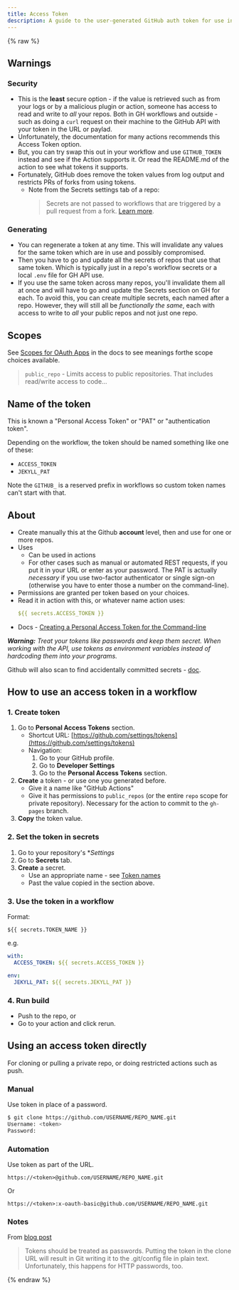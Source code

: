 ```yaml
---
title: Access Token
description: A guide to the user-generated GitHub auth token for use in workflows
---
```



{% raw %}

## Warnings

### Security

- This is the **least** secure option - if the value is retrieved such as from your logs or by a malicious plugin or action, someone has access to read and write to _all_ your repos. Both in GH workflows and outside - such as doing a `curl` request on their machine to the GitHub API with your token in the URL or paylad.
- Unfortunately, the documentation for many actions recommends this Access Token option.
- But, you can try swap this out in your workflow and use `GITHUB_TOKEN` instead and see if the Action supports it. Or read the README.md of the action to see what tokens it supports.
- Fortunately, GitHub does remove the token values from log output and restricts PRs of forks from using tokens.
    - Note from the Secrets settings tab of a repo:
        > Secrets are not passed to workflows that are triggered by a pull request from a fork. [Learn more](https://docs.github.com/actions/automating-your-workflow-with-github-actions/creating-and-using-encrypted-secrets).

### Generating

- You can regenerate a token at any time. This will invalidate any values for the same token which are in use and possibly compromised.
- Then you have to go and update all the secrets of repos that use that same token. Which is typically just in a repo's workflow secrets or a local `.env` file for GH API use.
- If you use the same token across many repos, you'll invalidate them all at once and will have to go and update the Secrets section on GH for each. To avoid this, you can create multiple secrets, each named after a repo. However, they will still all be _functionally the same_, each with access to write to _all_ your public repos and not just one repo.


## Scopes

See [Scopes for OAuth Apps](https://docs.github.com/en/developers/apps/scopes-for-oauth-apps) in the docs to see meanings forthe scope choices available.

> `public_repo` - Limits access to public repositories. That includes read/write access to code...


## Name of the token

This is known a "Personal Access Token" or "PAT" or "authentication token".

Depending on the workflow, the token should be named something like one of these:

- `ACCESS_TOKEN`
- `JEKYLL_PAT`

Note the `GITHUB_` is a reserved prefix in workflows so custom token names can't start with that.


## About

- Create manually this at the Github **account** level, then and use for one or more repos.
- Uses
    - Can be used in actions
    - For other cases such as manual or automated REST requests, if you put it in your URL or enter as your password. The PAT is actually _necessary_ if you use two-factor authenticator or single sign-on (otherwise you have to enter those a number on the command-line).
- Permissions are granted per token based on your choices.
- Read it in action with this, or whatever name action uses:
    ```yaml
    ${{ secrets.ACCESS_TOKEN }}
    ```
- Docs - [Creating a Personal Access Token for the Command-line](https://help.github.com/en/github/authenticating-to-github/creating-a-personal-access-token-for-the-command-line)

_**Warning:** Treat your tokens like passwords and keep them secret. When working with the API, use tokens as environment variables instead of hardcoding them into your programs._

Github will also scan to find accidentally committed secrets - [doc](https://help.github.com/en/github/administering-a-repository/about-secret-scanning).


## How to use an access token in a workflow

### 1. Create token

1. Go to **Personal Access Tokens** section.
    - Shortcut URL: [https://github.com/settings/tokens](https://github.com/settings/tokens)
    - Navigation:
        1. Go to your GitHub profile.
        1. Go to **Developer Settings**
        1. Go to the **Personal Access Tokens** section.
1. **Create** a token - or use one you generated before.
    - Give it a name like "GitHub Actions"
    - Give it has permissions to `public_repos` (or the entire `repo` scope for private repository). Necessary for the action
   to commit to the `gh-pages` branch.
1. **Copy** the token value.

### 2. Set the token in secrets

1. Go to your repository's **Settings*
1. Go to **Secrets** tab.
1. **Create** a secret.
    - Use an appropriate name - see [Token names](#token-names)
    - Past the value copied in the section above.

### 3. Use the token in a workflow

Format:

```
${{ secrets.TOKEN_NAME }}
```

e.g.


```yaml
with:
  ACCESS_TOKEN: ${{ secrets.ACCESS_TOKEN }}
```

```yaml
env:
  JEKYLL_PAT: ${{ secrets.JEKYLL_PAT }}
```

### 4. Run build

- Push to the repo, or
- Go to your action and click rerun.


## Using an access token directly

For cloning or pulling a private repo, or doing restricted actions such as push.

### Manual

Use token in place of a password.

```sh
$ git clone https://github.com/USERNAME/REPO_NAME.git
Username: <token>
Password:
```

### Automation

Use token as part of the URL.

```
https://<token>@github.com/USERNAME/REPO_NAME.git
```

Or
```
https://<token>:x-oauth-basic@github.com/USERNAME/REPO_NAME.git
```


### Notes

From [blog post](https://github.blog/2012-09-21-easier-builds-and-deployments-using-git-over-https-and-oauth/)

> Tokens should be treated as passwords. Putting the token in the clone URL will result in Git writing it to the .git/config file in plain text. Unfortunately, this happens for HTTP passwords, too.

{% endraw %}
